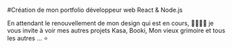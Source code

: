 #Création de mon portfolio développeur web React & Node.js


En attendant le renouvellement de mon design qui est en cours, 🔧📐👩‍💻
je vous invite à voir mes autres projets Kasa, Booki, Mon vieux grimoire et tous les autres ... ⭐



